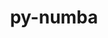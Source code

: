 ---
title: "py-numba"
layout: cache
categories: [package, v0.22.2]
meta: {"versions": ["0.58.1"], "compilers": ["gcc@=11.4.0", "gcc@=9.4.0", "oneapi@=2024.0.0"], "oss": ["ubuntu20.04", "ubuntu22.04"], "platforms": ["linux"], "targets": ["neoverse_v1", "neoverse_v2", "ppc64le", "x86_64_v3"], "stacks": ["e4s", "e4s-neoverse-v2", "e4s-neoverse_v1", "e4s-oneapi", "e4s-power", "root"], "num_specs": 10, "num_specs_by_stack": {"root": 10, "e4s-power": 2, "e4s-neoverse_v1": 2, "e4s-neoverse-v2": 2, "e4s": 2, "e4s-oneapi": 2}}
spec_details: [{"hash": "fre4wqm55mu2vsugtycdv6avqi7wrjlg", "compiler": "gcc@=9.4.0", "versions": ["0.58.1"], "os": "ubuntu20.04", "platform": "linux", "target": "ppc64le", "variants": ["build_system=python_pip", "~tbb"], "stacks": ["root", "e4s-power"], "size": "-", "tarball": "https://binaries.spack.io/v0.22.2/build_cache/linux-ubuntu20.04-ppc64le/gcc-9.4.0/py-numba-0.58.1/linux-ubuntu20.04-ppc64le-gcc-9.4.0-py-numba-0.58.1-fre4wqm55mu2vsugtycdv6avqi7wrjlg.spack"}, {"hash": "emicp5ylau5fxpkxhbyk5jnhjmshvtwb", "compiler": "gcc@=9.4.0", "versions": ["0.58.1"], "os": "ubuntu20.04", "platform": "linux", "target": "ppc64le", "variants": ["build_system=python_pip", "~tbb"], "stacks": ["root", "e4s-power"], "size": "-", "tarball": "https://binaries.spack.io/v0.22.2/build_cache/linux-ubuntu20.04-ppc64le/gcc-9.4.0/py-numba-0.58.1/linux-ubuntu20.04-ppc64le-gcc-9.4.0-py-numba-0.58.1-emicp5ylau5fxpkxhbyk5jnhjmshvtwb.spack"}, {"hash": "g62pfq4a2enuuk254a6dt3bkm6wmhqyz", "compiler": "gcc@=11.4.0", "versions": ["0.58.1"], "os": "ubuntu22.04", "platform": "linux", "target": "neoverse_v1", "variants": ["build_system=python_pip", "~tbb"], "stacks": ["e4s-neoverse_v1", "root"], "size": "-", "tarball": "https://binaries.spack.io/v0.22.2/build_cache/linux-ubuntu22.04-neoverse_v1/gcc-11.4.0/py-numba-0.58.1/linux-ubuntu22.04-neoverse_v1-gcc-11.4.0-py-numba-0.58.1-g62pfq4a2enuuk254a6dt3bkm6wmhqyz.spack"}, {"hash": "2b7iuyubiaxzn6643ljmq3uyl6a6heph", "compiler": "gcc@=11.4.0", "versions": ["0.58.1"], "os": "ubuntu22.04", "platform": "linux", "target": "neoverse_v1", "variants": ["build_system=python_pip", "~tbb"], "stacks": ["e4s-neoverse_v1", "root"], "size": "-", "tarball": "https://binaries.spack.io/v0.22.2/build_cache/linux-ubuntu22.04-neoverse_v1/gcc-11.4.0/py-numba-0.58.1/linux-ubuntu22.04-neoverse_v1-gcc-11.4.0-py-numba-0.58.1-2b7iuyubiaxzn6643ljmq3uyl6a6heph.spack"}, {"hash": "2i4pcg3b3anhzhvgk6rqmjndowmqcxgz", "compiler": "gcc@=11.4.0", "versions": ["0.58.1"], "os": "ubuntu22.04", "platform": "linux", "target": "neoverse_v2", "variants": ["build_system=python_pip", "~tbb"], "stacks": ["root", "e4s-neoverse-v2"], "size": "-", "tarball": "https://binaries.spack.io/v0.22.2/build_cache/linux-ubuntu22.04-neoverse_v2/gcc-11.4.0/py-numba-0.58.1/linux-ubuntu22.04-neoverse_v2-gcc-11.4.0-py-numba-0.58.1-2i4pcg3b3anhzhvgk6rqmjndowmqcxgz.spack"}, {"hash": "obsa4sqfyiblzd3c7dcydnsbmk2e3rv7", "compiler": "gcc@=11.4.0", "versions": ["0.58.1"], "os": "ubuntu22.04", "platform": "linux", "target": "neoverse_v2", "variants": ["build_system=python_pip", "~tbb"], "stacks": ["root", "e4s-neoverse-v2"], "size": "-", "tarball": "https://binaries.spack.io/v0.22.2/build_cache/linux-ubuntu22.04-neoverse_v2/gcc-11.4.0/py-numba-0.58.1/linux-ubuntu22.04-neoverse_v2-gcc-11.4.0-py-numba-0.58.1-obsa4sqfyiblzd3c7dcydnsbmk2e3rv7.spack"}, {"hash": "is5ivg3eflx3ryywxr4wmsfetrulhlwu", "compiler": "gcc@=11.4.0", "versions": ["0.58.1"], "os": "ubuntu22.04", "platform": "linux", "target": "x86_64_v3", "variants": ["build_system=python_pip", "~tbb"], "stacks": ["e4s", "root"], "size": "-", "tarball": "https://binaries.spack.io/v0.22.2/build_cache/linux-ubuntu22.04-x86_64_v3/gcc-11.4.0/py-numba-0.58.1/linux-ubuntu22.04-x86_64_v3-gcc-11.4.0-py-numba-0.58.1-is5ivg3eflx3ryywxr4wmsfetrulhlwu.spack"}, {"hash": "rxjjry4li32m2ykuknr45bkcgro4uqen", "compiler": "gcc@=11.4.0", "versions": ["0.58.1"], "os": "ubuntu22.04", "platform": "linux", "target": "x86_64_v3", "variants": ["build_system=python_pip", "~tbb"], "stacks": ["e4s", "root"], "size": "-", "tarball": "https://binaries.spack.io/v0.22.2/build_cache/linux-ubuntu22.04-x86_64_v3/gcc-11.4.0/py-numba-0.58.1/linux-ubuntu22.04-x86_64_v3-gcc-11.4.0-py-numba-0.58.1-rxjjry4li32m2ykuknr45bkcgro4uqen.spack"}, {"hash": "vevk5dsdbzbj4ymbaol7k3boa4xoin6c", "compiler": "oneapi@=2024.0.0", "versions": ["0.58.1"], "os": "ubuntu22.04", "platform": "linux", "target": "x86_64_v3", "variants": ["build_system=python_pip", "~tbb"], "stacks": ["e4s-oneapi", "root"], "size": "-", "tarball": "https://binaries.spack.io/v0.22.2/build_cache/linux-ubuntu22.04-x86_64_v3/oneapi-2024.0.0/py-numba-0.58.1/linux-ubuntu22.04-x86_64_v3-oneapi-2024.0.0-py-numba-0.58.1-vevk5dsdbzbj4ymbaol7k3boa4xoin6c.spack"}, {"hash": "aeni7bv7dyvfgc4kxy6yc6lur54wqd74", "compiler": "oneapi@=2024.0.0", "versions": ["0.58.1"], "os": "ubuntu22.04", "platform": "linux", "target": "x86_64_v3", "variants": ["build_system=python_pip", "~tbb"], "stacks": ["e4s-oneapi", "root"], "size": "-", "tarball": "https://binaries.spack.io/v0.22.2/build_cache/linux-ubuntu22.04-x86_64_v3/oneapi-2024.0.0/py-numba-0.58.1/linux-ubuntu22.04-x86_64_v3-oneapi-2024.0.0-py-numba-0.58.1-aeni7bv7dyvfgc4kxy6yc6lur54wqd74.spack"}]
---